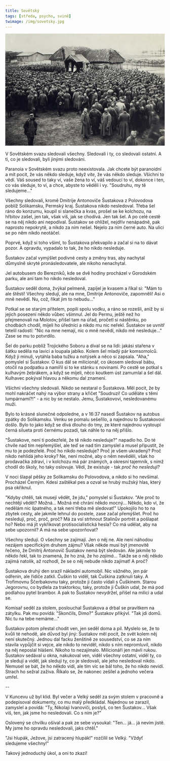 ```yaml
---
title: Sovětský
tags: [středa, psycho, svině]
twimage: /img/sovetsky.jpg
---
```


![cover](/img/sovetsky.jpg)

V Sovětském svazu sledovali všechny. Sledovali i ty, co sledovali ostatní. A ti, co je sledovali, byli jinými sledováni. 

Paranoia v Sovětském svazu proto neexistovala. Jak chcete být paranoidní a mít pocit, že vás někdo sleduje, když _víte_, že vás někdo sleduje. Všichni to vědí. Váš soused to taky ví, vaše žena to ví, váš vedoucí to ví, dokonce i ten, co vás sleduje, to ví, a chce, abyste to věděli i vy. "Soudruhu, my tě sledujeme..."

Všechny sledovali, kromě Dmitrije Antonoviče Šustakova z Polovodova poblíž Solikamsku, Permský kraj. Šustakova nikdo nesledoval. Třeba šel ráno do konzumu, koupil si slanečka a kvas, prošel se ke kolchozu, na hřbitov zašel, jen tak, však víš, jak se chodívá. Jen tak šel. A po celé cestě se na něj nikdo ani nepodíval. Šustakov se ohlížel, nejdřív nenápadně, pak naprosto nepokrytě, a nikdo za ním nešel. Nejelo za ním černé auto. Na ulici se po něm nikdo neotáčel.

Poprvé, když si toho všiml, to Šustakova překvapilo a začal si na to dávat pozor. A opravdu, vypadalo to tak, že ho nikdo nesleduje.

Šustakov začal vymýšlet podivné cesty a změny tras, aby nachytal důmyslně skryté pronásledovatele, ale nikoho nenachytal.

Jel autobusem do Berezniků, kde se dvě hodiny procházel v Gorodském parku, ale ani tam ho nikdo nesledoval.

Šustakov seděl doma, žvýkal pelmeně, zapíjel je kvasem a říkal si: "Mám to ale štěstí! Všechny sledují, ale na mne, Dmitrije Antonoviče, zapomněli! Asi o mně nevědí. Nu, což, říkat jim to nebudu..."

Potkal se se starým přítelem, popili spolu vodku, a ráno se rozešli, aniž by si jejich posezení někdo vůbec všimnul. Jel do Permu, ještě než ho přejmenovali na Molotov, přišel tam na úřad, pročetl si nástěnku, po chodbách chodil, míjeli ho úředníci a nikdo mu nic neřekl. Šustakov se uvnitř tetelil radostí: "Nic na mne nemají, nic o mně nevědí, nikdo mě nesleduje..." Zase se mu to potvrdilo. 

Šel do parku poblíž Trojického Soboru a díval se na lidi: jakási stařena v šátku seděla na lavici a loupala jablko. Kolem šel mladý pár komsomolců. Když ji minuli, vytáhla baba tužku a notýsek a něco si zapsala. "Aha," pomyslel si Šustakov. O kus dál se milicionář, co úkosem sledoval bábu, otočil na podpatku a namířil si to ke stánku s novinami. Po cestě se potkal s kulhavým žebrákem, a když se míjeli, něco koutkem úst zamumlal a šel dál. Kulhavec pokýval hlavou a někomu dal znamení.

Všichni všechny sledovali. Nikdo se nestaral o Šustakova. Měl pocit, že by mohl nakráčet nahý na výbor strany a křičet "Soudruzi! Co uděláte s těmi lumpárnami?!" - a nic by se nestalo. Jemu, Šustakovovi, nesledovanému muži.

Bylo to krásné slunečné odpoledne, a v 16:37 nasedl Šustakov na autobus zpátky do Solikamsku. Venku se pomalu sešeřilo, a najednou to Šustakovovi došlo. Bylo to jako když se dívá dlouho do tmy, ze které najednou vystoupí černá silueta proti černému pozadí, tak náhle to na něj přišlo.

"Šustakove, není ti podezřelé, že tě nikdo nesleduje?" napadlo ho. Do té chvíle nad tím nepřemýšlel, ale teď se nad tím zamyslel a musel připustit, že mu to je podezřelé. Proč ho nikdo nesleduje? Proč je všem ukradený? Proč nikdo nehlídá jeho kroky? Ne, není možné, aby o něm nevěděli, však ho prodavačka zdraví, i v kolchozu má pár známých, a okresní tajemník, s nímž chodil do školy, ho taky oslovuje. Vědí, že existuje - tak _proč ho nesledují_?

V noci šlapal pěšky ze Solikamsku do Polovodova, a nikdo si ho nevšímal. Procházel Černým. Kdesi zaštěkal pes a ozval se hrubý mužský hlas, který psa okřiknul.

"Kdyby chtěli, tak musejí vědět, že jdu," pomyslel si Šustakov. "Ale proč to nechtějí vědět? Možná... Možná mě chrání někdo mocný... Někdo, kdo ví, že nedělám nic špatného, a tak není třeba mě sledovat!" Upokojilo ho to na zbytek cesty, ale jakmile lehnul do postele, zase začal přemýšlet. Proč ho nesledují, proč, proč, proč? Má za vsí strhnout Stalinův portrét a pošlapat ho? Nebo má jít vykřikovat protisocialistická hesla? Co má udělat, aby na sebe upozornil? A má na sebe upozorňovat?

Všechny sledují. O všechny se zajímají. Jen o něj ne. Ale není náhodou nezájem specifickým druhem zájmu? Však někde musí být jmenovitě řečeno, že Dmitrij Antonovič Šustakov nemá být sledován. Ale jakmile to někdo řekl, tak to znamená, že ho zná, že ho _zajímá_... Takže se o něj někdo zajímá natolik, až rozhodl, že se o něj nebude nikdo zajímat! A proč?

Šustakova druhý den srazil nákladní automobil. Nic vážného, jen pár odřenin, ale řidiče zatkli. Čuškin to viděl, tak Čuškina zatknuli taky. A Trofimovnu Ščerbakovnu taky, protože ji často vídali s Čuškinem. Starou Jegorovnu, co bydlela za traktorkou, taky, protože ji Čuškin udal, že má pod podlahou pytel brambor. A pak to Šustakov nevydržel, přišel na milici a udal se.

Komisař seděl za stolem, poslouchal Šustakova a drbal se pravítkem na zátylku. Pak mu povídá: "Skončils, Dimo?" Šustakov přikývl. "Tak jdi domů. Nic tu na tebe nemáme..."

Šustakov potom přestal chodit ven, jen seděl doma a pil. Myslelo se, že to kvůli té nehodě, ale důvod byl jiný: Šustakov měl pocit, že svět kolem něj není skutečný. Jednou dal facku ženštině ze sousedství, co se za ním stavila vypůjčit si vejce, ale nikdo to neviděl, nikdo s ním nepromluvil, nikdo na něj neposlal hlášení. Nikoho to nezajímalo. Milicionáři jen mávli rukou. Šustakov sedával u okna, nakukoval ven, viděl všechny ostatní, viděl ty, co je sledují a viděl, jak sledují ty, co je sledovali, ale jeho nesledoval nikdo. Nemusel se bát, že ho někdo vidí, ale tím víc se bál toho, že ho nikdo nevidí. Strach ho sežral zaživa. Říkalo se, že nakonec zešílel a jednoho večera umřel.

--

V Kuncevu už byl klid. Byl večer a Velký seděl za svým stolem v pracovně a podepisoval dokumenty, co mu malý předkládal. Najednou se zarazil, zamyslel a povídá: "Ty, Nikolaji Ivanoviči, poslyš, co ten Šustakov... Však víš, ten, jak jsme ho nesledovali. Co s ním je?"

Oslovený se chvilku ošíval a pak ze sebe vysoukal: "Ten... já... já nevím jistě. My jsme ho opravdu nesledovali, jaks chtěl."

"Jsi hlupák, Ježove, jsi zatracený hlupák!" rozčílil se Velký. "Vždyť sledujeme všechny!"

Takový jednoduchý úkol, a oni to zkazí!
